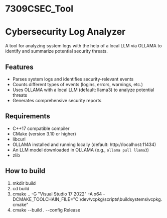 # 7309CSEC_Tool
# Cybersecurity Log Analyzer

A tool for analyzing system logs with the help of a local LLM via OLLAMA to identify and summarize potential security threats.

## Features

- Parses system logs and identifies security-relevant events
- Counts different types of events (logins, errors, warnings, etc.)
- Uses OLLAMA with a local LLM (default: llama3) to analyze potential threats
- Generates comprehensive security reports

## Requirements

- C++17 compatible compiler
- CMake (version 3.10 or higher)
- libcurl
- OLLAMA installed and running locally (default: http://localhost:11434)
- An LLM model downloaded in OLLAMA (e.g., `ollama pull llama3`)
- zlib

## How to build
1. mkdir build
2. cd build
3. cmake .. -G "Visual Studio 17 2022" -A x64 -DCMAKE_TOOLCHAIN_FILE="C:\dev\vcpkg\scripts\buildsystems\vcpkg.cmake"
4. cmake --build . --config Release